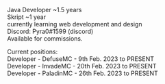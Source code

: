 Java Developer ~1.5 years  
Skript ~1 year  
currently learning web development and design  
Discord: Pyra0#1599 (discord)  
Available for commissions.  
  
Current positions:  
Developer - DefuseMC - 9th Feb. 2023 to PRESENT  
Developer - InvadeMC - 20th Feb. 2023 to PRESENT  
Developer - PaladinMC - 26th Feb. 2023 to PRESENT  

<!---
Pyra0/Pyra0 is a ✨ special ✨ repository because its `README.md` (this file) appears on your GitHub profile.
You can click the Preview link to take a look at your changes.
--->

